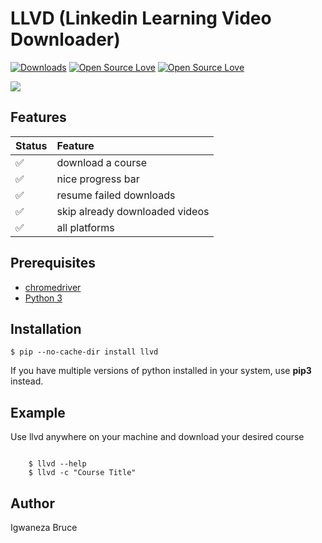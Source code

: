 # LLVD (Linkedin Learning Video Downloader)

[![Downloads](https://pepy.tech/badge/llvd)](https://pepy.tech/project/llvd)
[![Open Source Love](https://badges.frapsoft.com/os/v1/open-source.svg?v=102)](https://github.com/ellerbrock/open-source-badge/)
[![Open Source Love](https://badges.frapsoft.com/os/mit/mit.svg?v=102)](https://github.com/ellerbrock/open-source-badge/)

<p>
    <img src="https://raw.githubusercontent.com/knowbee/hosting/master/assets/progress_llvd.png" width="auto" height="auto"/>
</p>

## Features

| Status | Feature                        |
| :----- | :----------------------------- |
| ✅     | download a course              |
| ✅     | nice progress bar              |
| ✅     | resume failed downloads        |
| ✅     | skip already downloaded videos |
| ✅     | all platforms                  |

## Prerequisites

- [chromedriver](https://www.kenst.com/2019/02/installing-chromedriver-on-windows/)
- [Python 3](https://www.python.org/downloads/)

## Installation

    $ pip --no-cache-dir install llvd

If you have multiple versions of python installed in your system, use **pip3** instead.

## Example

Use llvd anywhere on your machine and download your desired course

```cli

    $ llvd --help
    $ llvd -c "Course Title"

```

## Author

Igwaneza Bruce
